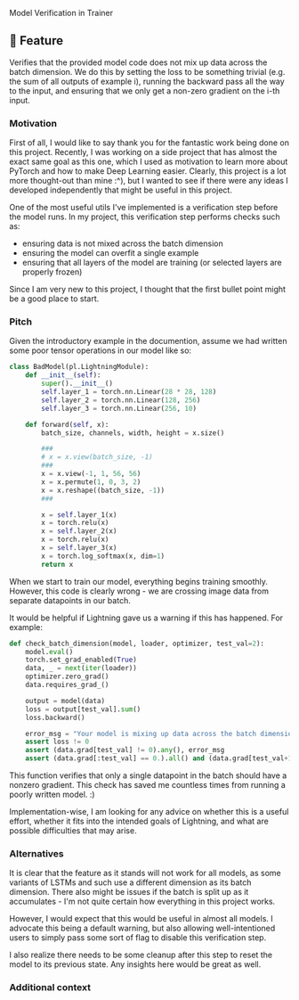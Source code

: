 Model Verification in Trainer

## 🚀 Feature
<!-- A clear and concise description of the feature proposal -->

Verifies that the provided model code does not mix up data across the batch dimension. We do this by setting the loss to be something trivial (e.g. the sum of all outputs of example i), running the backward pass all the way to the input, and ensuring that we only get a non-zero gradient on the i-th input.


### Motivation
<!-- Please outline the motivation for the proposal. Is your feature request related to a problem? e.g., I'm always frustrated when [...]. If this is related to another GitHub issue, please link here too -->

First of all, I would like to say thank you for the fantastic work being done on this project. Recently, I was working on a side project that has almost the exact same goal as this one, which I used as motivation to learn more about PyTorch and how to make Deep Learning easier. Clearly, this project is a lot more thought-out than mine :^), but I wanted to see if there were any ideas I developed independently that might be useful in this project.

One of the most useful utils I've implemented is a verification step before the model runs. In my project, this verification step performs checks such as:
- ensuring data is not mixed across the batch dimension
- ensuring the model can overfit a single example
- ensuring that all layers of the model are training (or selected layers are properly frozen)

Since I am very new to this project, I thought that the first bullet point might be a good place to start.


### Pitch
<!-- A clear & concise description of what you want to happen. -->

Given the introductory example in the documention, assume we had written some poor tensor operations in our model like so:

```python
class BadModel(pl.LightningModule):
    def __init__(self):
        super().__init__()
        self.layer_1 = torch.nn.Linear(28 * 28, 128)
        self.layer_2 = torch.nn.Linear(128, 256)
        self.layer_3 = torch.nn.Linear(256, 10)

    def forward(self, x):
        batch_size, channels, width, height = x.size()

        ###
        # x = x.view(batch_size, -1)
        ###
        x = x.view(-1, 1, 56, 56)
        x = x.permute(1, 0, 3, 2)
        x = x.reshape((batch_size, -1))
        ###

        x = self.layer_1(x)
        x = torch.relu(x)
        x = self.layer_2(x)
        x = torch.relu(x)
        x = self.layer_3(x)
        x = torch.log_softmax(x, dim=1)
        return x
```

When we start to train our model, everything begins training smoothly. However, this code is clearly wrong - we are crossing image data from separate datapoints in our batch.

It would be helpful if Lightning gave us a warning if this has happened. For example:

```python
def check_batch_dimension(model, loader, optimizer, test_val=2):
    model.eval()
    torch.set_grad_enabled(True)
    data, _ = next(iter(loader))
    optimizer.zero_grad()
    data.requires_grad_()

    output = model(data)
    loss = output[test_val].sum()
    loss.backward()

    error_msg = "Your model is mixing up data across the batch dimension!"
    assert loss != 0
    assert (data.grad[test_val] != 0).any(), error_msg
    assert (data.grad[:test_val] == 0.).all() and (data.grad[test_val+1:] == 0.).all(), error_msg
```

This function verifies that only a single datapoint in the batch should have a nonzero gradient. This check has saved me countless times from running a poorly written model. :)

Implementation-wise, I am looking for any advice on whether this is a useful effort, whether it fits into the intended goals of Lightning, and what are possible difficulties that may arise.


### Alternatives
<!-- A clear & concise description of any alternative solutions or features you've considered, if any. -->

It is clear that the feature as it stands will not work for all models, as some variants of LSTMs and such use a different dimension as its batch dimension. There also might be issues if the batch is split up as it accumulates - I'm not quite certain how everything in this project works.

However, I would expect that this would be useful in almost all models. I advocate this being a default warning, but also allowing well-intentioned users to simply pass some sort of flag to disable this verification step.

I also realize there needs to be some cleanup after this step to reset the model to its previous state. Any insights here would be great as well.


### Additional context
<!-- Add any other context or screenshots about the feature request here. -->
